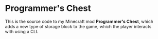 # Programmer's Chest

This is the source code to my Minecraft mod **Programmer's Chest**, which adds a new type of
storage block to the game, which the player interacts with using a CLI.
